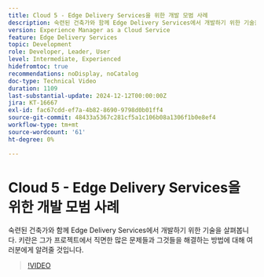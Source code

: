 ```yaml
---
title: Cloud 5 - Edge Delivery Services을 위한 개발 모범 사례
description: 숙련된 건축가와 함께 Edge Delivery Services에서 개발하기 위한 기술을 살펴봅니다.
version: Experience Manager as a Cloud Service
feature: Edge Delivery Services
topic: Development
role: Developer, Leader, User
level: Intermediate, Experienced
hidefromtoc: true
recommendations: noDisplay, noCatalog
doc-type: Technical Video
duration: 1109
last-substantial-update: 2024-12-12T00:00:00Z
jira: KT-16667
exl-id: fac67cdd-ef7a-4b82-8690-9798d0b01ff4
source-git-commit: 48433a5367c281cf5a1c106b08a1306f1b0e8ef4
workflow-type: tm+mt
source-wordcount: '61'
ht-degree: 0%

---
```


# Cloud 5 - Edge Delivery Services을 위한 개발 모범 사례

숙련된 건축가와 함께 Edge Delivery Services에서 개발하기 위한 기술을 살펴봅니다. 키란은 그가 프로젝트에서 직면한 많은 문제들과 그것들을 해결하는 방법에 대해 여러분에게 알려줄 것입니다.

>[!VIDEO](https://video.tv.adobe.com/v/3441007/?learn=on&enablevpops&captions=kor)
